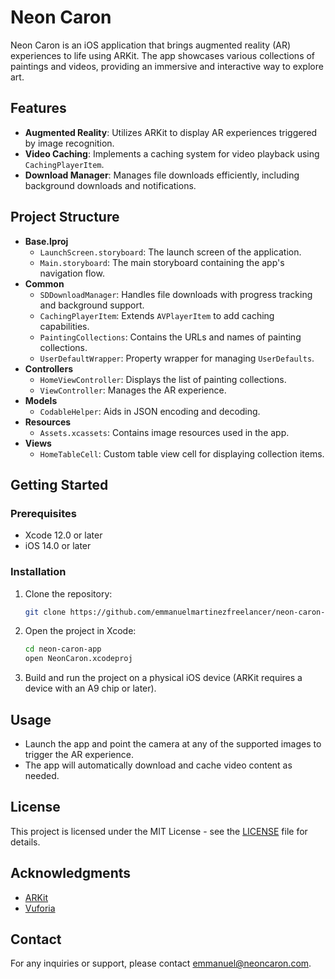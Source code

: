 # Neon Caron

Neon Caron is an iOS application that brings augmented reality (AR) experiences to life using ARKit. The app showcases various collections of paintings and videos, providing an immersive and interactive way to explore art.

## Features

- **Augmented Reality**: Utilizes ARKit to display AR experiences triggered by image recognition.
- **Video Caching**: Implements a caching system for video playback using `CachingPlayerItem`.
- **Download Manager**: Manages file downloads efficiently, including background downloads and notifications.

## Project Structure

- **Base.lproj**
  - `LaunchScreen.storyboard`: The launch screen of the application.
  - `Main.storyboard`: The main storyboard containing the app's navigation flow.
- **Common**
  - `SDDownloadManager`: Handles file downloads with progress tracking and background support.
  - `CachingPlayerItem`: Extends `AVPlayerItem` to add caching capabilities.
  - `PaintingCollections`: Contains the URLs and names of painting collections.
  - `UserDefaultWrapper`: Property wrapper for managing `UserDefaults`.
- **Controllers**
  - `HomeViewController`: Displays the list of painting collections.
  - `ViewController`: Manages the AR experience.
- **Models**
  - `CodableHelper`: Aids in JSON encoding and decoding.
- **Resources**
  - `Assets.xcassets`: Contains image resources used in the app.
- **Views**
  - `HomeTableCell`: Custom table view cell for displaying collection items.

## Getting Started

### Prerequisites

- Xcode 12.0 or later
- iOS 14.0 or later

### Installation

1. Clone the repository:
    ```sh
    git clone https://github.com/emmanuelmartinezfreelancer/neon-caron-app.git
    ```
2. Open the project in Xcode:
    ```sh
    cd neon-caron-app
    open NeonCaron.xcodeproj
    ```
3. Build and run the project on a physical iOS device (ARKit requires a device with an A9 chip or later).

## Usage

- Launch the app and point the camera at any of the supported images to trigger the AR experience.
- The app will automatically download and cache video content as needed.

## License

This project is licensed under the MIT License - see the [LICENSE](LICENSE) file for details.

## Acknowledgments

- [ARKit](https://developer.apple.com/arkit/)
- [Vuforia](https://www.ptc.com/en/products/augmented-reality/vuforia)

## Contact

For any inquiries or support, please contact [emmanuel@neoncaron.com](mailto:emmanuel@neoncaron.com).

